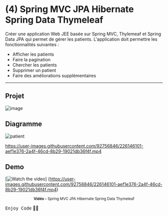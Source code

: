 # (4) Spring MVC JPA Hibernate Spring Data Thymeleaf

Créer une application Web JEE basée sur Spring MVC, Thylemeaf et Spring Data JPA qui permet de gérer les patients. 
L'application doit permettre les fonctionnalités suivantes :
   * Afficher les patients
   * Faire la pagination
   * Chercher les patients
   * Supprimer un patient
   * Faire des améliorations supplémentaires
   ***

## Projet
![image](https://user-images.githubusercontent.com/92756846/226145959-5837002a-af63-40fb-a4ac-665f2cc2437b.png)

## Diagramme
![patient](https://user-images.githubusercontent.com/92756846/226146018-3fc86930-29ca-4a05-9467-bc1b449b59e3.png)

https://user-images.githubusercontent.com/92756846/226146101-aef1e376-2a4f-46cd-8b29-19021db36f4f.mp4

## Demo
[![Watch the video](https://99designs-blog.imgix.net/blog/wp-content/uploads/2019/05/youtube-logo.png?auto=format&q=60&fit=max&w=930)]
(https://user-images.githubusercontent.com/92756846/226146101-aef1e376-2a4f-46cd-8b29-19021db36f4f.mp4)

<div align="center">
       <p>
       <sup>  <strong>Vidéo -</strong> Spring MVC JPA Hibernate Spring Data Thymeleaf</sup>
       </p>
</div>

<kbd>Enjoy Code</kbd> 👨‍💻
